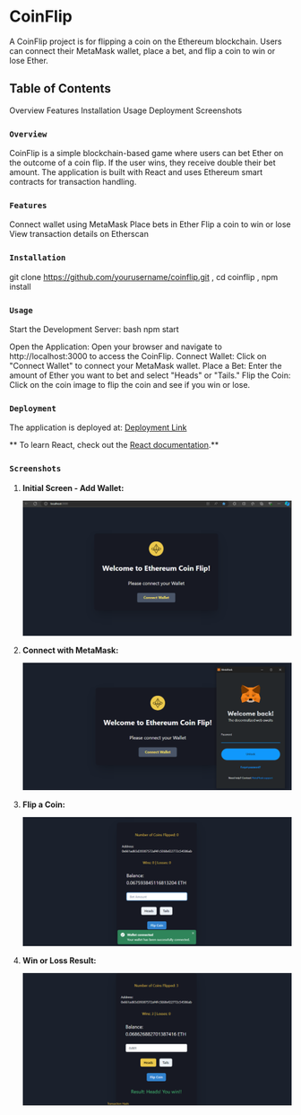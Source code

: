 # CoinFlip 

A CoinFlip project is for flipping a coin on the Ethereum blockchain. Users can connect their MetaMask wallet, place a bet, and flip a coin to win or lose Ether.

## Table of Contents
Overview
Features
Installation
Usage
Deployment
Screenshots


### `Overview`

CoinFlip is a simple blockchain-based game where users can bet Ether on the outcome of a coin flip. If the user wins, they receive double their bet amount. The application is built with React and uses Ethereum smart contracts for transaction handling.

### `Features`

Connect wallet using MetaMask
Place bets in Ether
Flip a coin to win or lose
View transaction details on Etherscan

### `Installation`

git clone https://github.com/yourusername/coinflip.git ,
cd coinflip ,
npm install

### `Usage`

Start the Development Server:
bash
npm start

Open the Application:
Open your browser and navigate to http://localhost:3000 to access the CoinFlip.
Connect Wallet:
Click on "Connect Wallet" to connect your MetaMask wallet.
Place a Bet:
Enter the amount of Ether you want to bet and select "Heads" or "Tails."
Flip the Coin:
Click on the coin image to flip the coin and see if you win or lose.

### `Deployment`

The application is deployed at: [Deployment Link ](https://coinflip-chi-cyan.vercel.app/)

** To learn React, check out the [React documentation](https://reactjs.org/).**

### `Screenshots`

1. **Initial Screen - Add Wallet:**

   ![Initial Screen - Add Wallet](public/screenshots/addwallet.png)

2. **Connect with MetaMask:**

   ![Connect with MetaMask](public/screenshots/connectwithmetamask.png)

3. **Flip a Coin:**

   ![Flip a Coin](public/screenshots/flipcoin.png)

4. **Win or Loss Result:**

   ![Win or Loss Result](public/screenshots/winorloss.png)